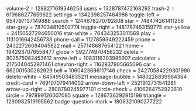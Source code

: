 volume-2 = 1288271619346253
users = 1328787472168292
trash-2 = 619686277659622
settings = 1342398257464986
toggle-left = 654797137149888
search = 1244678270792808
star = 748474261411256
star-grey = 787034810502774
toggle-right = 1481787463159775
star-yellow = 24150527294650016
star-white = 764343253011569
play = 1131016642456733
phone-call = 1127859349222459
phone = 24322726084045822
mail = 2571486876541221
home = 1942937076558477
globe = 592774970456232
delete = 802575082453612
arrow-left = 1083116303985907
calculator = 2175040452971461
chevron-right = 1162937905665096
car = 662001530262929
bell = 1060423696117146
check = 24270584229301990
delete-white = 645495034835211
message-bubble = 1480228839964364
credit-card = 769107079414002
arrow-down-left = 2521912731541281
arrow-up-right = 2808780245977101
circle-check = 4106264752923610
circle = 797899126007085
square = 1286736292915198
triangle = 1290982519195562
badge-question-mark = 1806321090277222